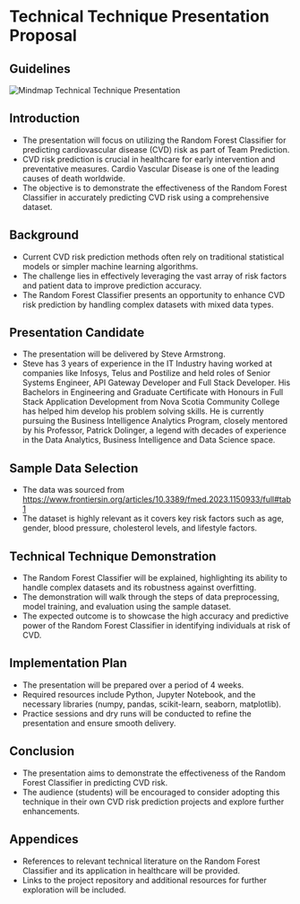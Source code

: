 # Technical Technique Presentation Proposal

## Guidelines

![Mindmap Technical Technique Presentation](https://raw.githubusercontent.com/stevearmstrong-dev/nscc-capstone/docs/readme-updates/diagrams/Mindmap_Technical_Technique_Presentation.png)

## Introduction
- The presentation will focus on utilizing the Random Forest Classifier for predicting cardiovascular disease (CVD) risk as part of Team Prediction.
- CVD risk prediction is crucial in healthcare for early intervention and preventative measures. Cardio Vascular Disease is one of the leading causes of death worldwide.
- The objective is to demonstrate the effectiveness of the Random Forest Classifier in accurately predicting CVD risk using a comprehensive dataset.

## Background
- Current CVD risk prediction methods often rely on traditional statistical models or simpler machine learning algorithms.
- The challenge lies in effectively leveraging the vast array of risk factors and patient data to improve prediction accuracy.
- The Random Forest Classifier presents an opportunity to enhance CVD risk prediction by handling complex datasets with mixed data types.

## Presentation Candidate
- The presentation will be delivered by Steve Armstrong.
- Steve has 3 years of experience in the IT Industry having worked at companies like Infosys, Telus and Postilize and held roles of Senior Systems Engineer, API Gateway Developer and Full Stack Developer. His Bachelors in Engineering and Graduate Certificate with Honours in Full Stack Application Development from Nova Scotia Community College has helped him develop his problem solving skills. He is currently pursuing the Business Intelligence Analytics Program, closely mentored by his Professor, Patrick Dolinger, a legend with decades of experience in the Data Analytics, Business Intelligence and Data Science space.

## Sample Data Selection
- The data was sourced from https://www.frontiersin.org/articles/10.3389/fmed.2023.1150933/full#tab1
- The dataset is highly relevant as it covers key risk factors such as age, gender, blood pressure, cholesterol levels, and lifestyle factors.

## Technical Technique Demonstration
- The Random Forest Classifier will be explained, highlighting its ability to handle complex datasets and its robustness against overfitting.
- The demonstration will walk through the steps of data preprocessing, model training, and evaluation using the sample dataset.
- The expected outcome is to showcase the high accuracy and predictive power of the Random Forest Classifier in identifying individuals at risk of CVD.

## Implementation Plan
- The presentation will be prepared over a period of 4 weeks.
- Required resources include Python, Jupyter Notebook, and the necessary libraries (numpy, pandas, scikit-learn, seaborn, matplotlib).
- Practice sessions and dry runs will be conducted to refine the presentation and ensure smooth delivery.

## Conclusion
- The presentation aims to demonstrate the effectiveness of the Random Forest Classifier in predicting CVD risk.
- The audience (students) will be encouraged to consider adopting this technique in their own CVD risk prediction projects and explore further enhancements.

## Appendices
- References to relevant technical literature on the Random Forest Classifier and its application in healthcare will be provided.
- Links to the project repository and additional resources for further exploration will be included.
